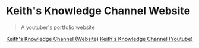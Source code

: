 # Keith's Knowledge Channel Website

> A youtuber's portfolio website

[Keith's Knowledge Channel (Website)](https://luriel-xyz.github.io/keiths-knowledge-channel/)
[Keith's Knowledge Channel (Youtube)](https://www.youtube.com/channel/UCl3SKiwzulq380SWH2wR5FA)
